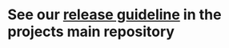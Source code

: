 # See our [release guideline](https://github.com/u-bmc/u-bmc/blob/main/RELEASING.md) in the projects main repository
